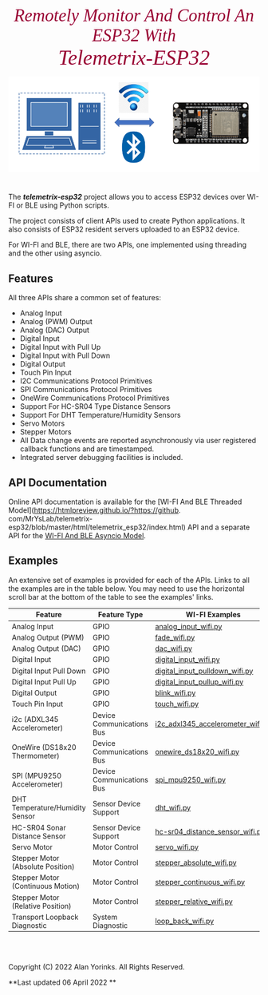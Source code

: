 
<div style="text-align:center;color:#990033; font-family:times, serif;font-size:2.5em">
<i>Remotely Monitor And Control An ESP32 With</i></div>

<div style="text-align:center;color:#990033; font-family:times, serif;font-size:3.0em"><i>Telemetrix-ESP32</i></div>

![](./images/cover.png)
<br>
# 

The **_telemetrix-esp32_** project allows you to 
access ESP32 devices over WI-FI or BLE using Python scripts.

The project consists of client APIs used to create Python applications. It also 
consists of ESP32 resident servers uploaded to an 
ESP32 
device.

For WI-FI and BLE, there are two APIs, one implemented using threading and the other 
using asyncio.

## Features
All three APIs share a common set of features:

* Analog Input
* Analog (PWM) Output
* Analog (DAC) Output
* Digital Input
* Digital Input with Pull Up
* Digital Input with Pull Down
* Digital Output
* Touch Pin Input
* I2C Communications Protocol Primitives
* SPI Communications Protocol Primitives
* OneWire Communications Protocol Primitives
* Support For HC-SR04 Type Distance Sensors
* Support For DHT Temperature/Humidity Sensors
* Servo Motors
* Stepper Motors
* All Data change events are reported asynchronously via user registered callback 
  functions and are timestamped. 
* Integrated server debugging facilities is included. 

## API Documentation
Online API documentation is available for the
[WI-FI And BLE Threaded Model](https://htmlpreview.github.io/?https://github.
com/MrYsLab/telemetrix-esp32/blob/master/html/telemetrix_esp32/index.html)
API and a separate API for the [WI-FI And BLE Asyncio Model](https://htmlpreview.github.io?https://github.com/MrYsLab/telemetrix-esp32/blob/master/html/telemetrix_aio_esp32/index.html).

## Examples
An extensive set of examples is provided for each of the APIs. Links to all the 
examples are in the table below. You may need to use the horizontal scroll bar at the 
bottom of the table to see the examples' links.

| Feature                           | Feature Type              | WI-FI Examples                                                                                                                               | WI-FI Asyncio Examples                                                                                                                                   | BLE Examples                                                                                                                                  | BLE Asyncio Examples                                                                                                                                  |
|-----------------------------------|---------------------------|----------------------------------------------------------------------------------------------------------------------------------------------|----------------------------------------------------------------------------------------------------------------------------------------------------------|-----------------------------------------------------------------------------------------------------------------------------------------------|-------------------------------------------------------------------------------------------------------------------------------------------------------|
| Analog Input                      | GPIO                      | [analog_input_wifi.py](https://github.com/MrYsLab/telemetrix-esp32/blob/master/examples/wifi/analog_input_wifi.py)                           | [analog_input_wifi_aio.py](https://github.com/MrYsLab/telemetrix-esp32/blob/master/examples/wifi-aio/analog_input_wifi_aio.py)                           | [analog_input_ble.py](https://github.com/MrYsLab/telemetrix-esp32/blob/master/examples/ble/analog_input_ble.py)                               | [analog_input_ble_aio.py](https://github.com/MrYsLab/telemetrix-esp32/blob/master/examples/ble-aio/analog_input_ble_aio.py)                           |
| Analog Output (PWM)               | GPIO                      | [fade_wifi.py](https://github.com/MrYsLab/telemetrix-esp32/blob/master/examples/wifi/fade_wifi.py)                                           | [fade_wifi_aio.py](https://github.com/MrYsLab/telemetrix-esp32/blob/master/examples/wifi-aio/fade_wifi_aio.py)                                           | [fade_ble.py](https://github.com/MrYsLab/telemetrix-esp32/blob/master/examples/ble-aio/fade_ble.py)                                           | [fade_ble_aio.py](https://github.com/MrYsLab/telemetrix-esp32/blob/master/examples/ble-aio/fade_ble_aio.py)                                           |
| Analog Output (DAC)               | GPIO                      | [dac_wifi.py](https://github.com/MrYsLab/telemetrix-esp32/blob/master/examples/wifi/dac_wifi.py)                                             | [dac_wifi_aio.py](https://github.com/MrYsLab/telemetrix-esp32/blob/master/examples/wifi-aio/dac_wifi_aio.py)                                             | [dac_ble.py](https://github.com/MrYsLab/telemetrix-esp32/blob/master/examples/ble-aio/dac_ble.py)                                             | [dac_ble_aio.py](https://github.com/MrYsLab/telemetrix-esp32/blob/master/examples/ble-aio/dac_ble_aio.py)                                             |
| Digital Input                     | GPIO                      | [digital_input_wifi.py](https://github.com/MrYsLab/telemetrix-esp32/blob/master/examples/wifi/digital_input_wifi.py)                         | [digital_input_wifi_aio.py](https://github.com/MrYsLab/telemetrix-esp32/blob/master/examples/wifi-aio/digital_input_wifi_aio.py)                         | [digital_input_ble.py](https://github.com/MrYsLab/telemetrix-esp32/blob/master/examples/ble-aio/digital_input_ble.py)                         | [digital_input_ble_aio.py](https://github.com/MrYsLab/telemetrix-esp32/blob/master/examples/ble-aio/digital_input_ble_aio.py)                         |
| Digital Input Pull Down           | GPIO                      | [digital_input_pulldown_wifi.py](https://github.com/MrYsLab/telemetrix-esp32/blob/master/examples/wifi/digital_input_pulldown_wifi.py)       | [digital_input_pulldown_wifi_aio.py](https://github.com/MrYsLab/telemetrix-esp32/blob/master/examples/wifi-aio/digital_input_pulldown_wifi_aio.py)       | [digital_input_pulldown_ble.py](https://github.com/MrYsLab/telemetrix-esp32/blob/master/examples/ble-aio/digital_input_pulldown_ble.py)       | [digital_input_pulldown_ble_aio.py](https://github.com/MrYsLab/telemetrix-esp32/blob/master/examples/ble-aio/digital_input_pulldown_ble_aio.py)       |
| Digital Input Pull Up             | GPIO                      | [digital_input_pullup_wifi.py](https://github.com/MrYsLab/telemetrix-esp32/blob/master/examples/wifi/digital_input_pullup_wifi.py)           | [digital_input_pullup_wifi_aio.py](https://github.com/MrYsLab/telemetrix-esp32/blob/master/examples/wifi-aio/digital_input_pullup_wifi_aio.py)           | [digital_input_pullup_ble.py](https://github.com/MrYsLab/telemetrix-esp32/blob/master/examples/ble-aio/digital_input_pullup_ble.py)           | [digital_input_pullup_ble_aio.py](https://github.com/MrYsLab/telemetrix-esp32/blob/master/examples/ble-aio/digital_input_pullup_ble_aio.py)           |
| Digital Output                    | GPIO                      | [blink_wifi.py](https://github.com/MrYsLab/telemetrix-esp32/blob/master/examples/wifi/blink_wifi.py)                                         | [blink_wifi_aio.py](https://github.com/MrYsLab/telemetrix-esp32/blob/master/examples/wifi-aio/blink_wifi_aio.py)                                         | [blink_ble.py](https://github.com/MrYsLab/telemetrix-esp32/blob/master/examples/ble-aio/blink_ble.py)                                         | [blink_ble_aio.py](https://github.com/MrYsLab/telemetrix-esp32/blob/master/examples/ble-aio/blink_ble_aio.py)                                         |
| Touch Pin Input                   | GPIO                      | [touch_wifi.py](https://github.com/MrYsLab/telemetrix-esp32/blob/master/examples/wifi/touch_input_wifi.py)                                   | [touch_wifi_aio.py](https://github.com/MrYsLab/telemetrix-esp32/blob/master/examples/wifi-aio/touch_input_wifi_aio.py)                                   | [touch_ble.py](https://github.com/MrYsLab/telemetrix-esp32/blob/master/examples/ble-aio/touch_input_ble.py)                                   | [touch_ble_aio.py](https://github.com/MrYsLab/telemetrix-esp32/blob/master/examples/ble-aio/touch_input_ble_aio.py)                                   |
| i2c (ADXL345 Accelerometer)       | Device Communications Bus | [i2c_adxl345_accelerometer_wifi.py](https://github.com/MrYsLab/telemetrix-esp32/blob/master/examples/wifi/i2c_adxl345_accelerometer_wifi.py) | [i2c_adxl345_accelerometer_wifi_aio.py](https://github.com/MrYsLab/telemetrix-esp32/blob/master/examples/wifi-aio/i2c_adxl345_accelerometer_wifi_aio.py) | [i2c_adxl345_accelerometer_ble.py](https://github.com/MrYsLab/telemetrix-esp32/blob/master/examples/ble-aio/i2c_adxl345_accelerometer_ble.py) | [i2c_adxl345_accelerometer_ble_aio.py](https://github.com/MrYsLab/telemetrix-esp32/blob/master/examples/ble-aio/i2c_adxl345_accelerometer_ble_aio.py) |
| OneWire (DS18x20 Thermometer)     | Device Communications Bus | [onewire_ds18x20_wifi.py](https://github.com/MrYsLab/telemetrix-esp32/blob/master/examples/wifi/onewire_ds18x20_wifi.py)                     | [onewire_ds18x20_wifi_aio.py](https://github.com/MrYsLab/telemetrix-esp32/blob/master/examples/wifi-aio/onewire_ds18x20_wifi_aio.py)                     | [onewire_ds18x20_ble.py](https://github.com/MrYsLab/telemetrix-esp32/blob/master/examples/ble-aio/onewire_ds18x20_ble.py)                     | [onewire_ds18x20_ble_aio.py](https://github.com/MrYsLab/telemetrix-esp32/blob/master/examples/ble-aio/onewire_ds18x20_ble_aio.py)                     |
| SPI (MPU9250 Accelerometer)       | Device Communications Bus | [spi_mpu9250_wifi.py](https://github.com/MrYsLab/telemetrix-esp32/blob/master/examples/wifi/spi_mpu9250_wifi.py)                             | [spi_mpu9250_wifi_aio.py](https://github.com/MrYsLab/telemetrix-esp32/blob/master/examples/wifi-aio/spi_mpu9250_wifi_aio.py)                             | [spi_mpu9250_ble.py](https://github.com/MrYsLab/telemetrix-esp32/blob/master/examples/ble-aio/spi_mpu9250_ble.py)                             | [spi_mpu9250_ble_aio.py](https://github.com/MrYsLab/telemetrix-esp32/blob/master/examples/ble-aio/spi_mpu9250_ble_aio.py)                             |
| DHT Temperature/Humidity Sensor   | Sensor Device Support     | [dht_wifi.py](https://github.com/MrYsLab/telemetrix-esp32/blob/master/examples/wifi/dht_wifi.py)                                             | [dht_wifi_aio.py](https://github.com/MrYsLab/telemetrix-esp32/blob/master/examples/wifi-aio/dht_wifi_aio.py)                                             | [dht_ble.py](https://github.com/MrYsLab/telemetrix-esp32/blob/master/examples/ble-aio/dht_ble.py)                                             | [dht_ble_aio.py](https://github.com/MrYsLab/telemetrix-esp32/blob/master/examples/ble-aio/dht_ble_aio.py)                                             |
| HC-SR04 Sonar Distance Sensor     | Sensor Device Support     | [hc-sr04_distance_sensor_wifi.py](https://github.com/MrYsLab/telemetrix-esp32/blob/master/examples/wifi/hc-sr04_distance_sensor_wifi.py)     | [hc-sr04_distance_sensor_wifi_aio.py](https://github.com/MrYsLab/telemetrix-esp32/blob/master/examples/wifi-aio/hc-sr04_distance_sensor_wifi_aio.py)     | [hc-sr04_distance_sensor_ble.py](https://github.com/MrYsLab/telemetrix-esp32/blob/master/examples/ble-aio/hc-sr04_distance_sensor_ble.py)     | [hc-sr04_distance_sensor_ble_aio.py](https://github.com/MrYsLab/telemetrix-esp32/blob/master/examples/ble-aio/hc-sr04_distance_sensor_ble_aio.py)     |
| Servo Motor                       | Motor Control             | [servo_wifi.py](https://github.com/MrYsLab/telemetrix-esp32/blob/master/examples/wifi/servo_wifi.py)                                         | [servo_wifi_aio.py](https://github.com/MrYsLab/telemetrix-esp32/blob/master/examples/wifi-aio/servo_wifi_aio.py)                                         | [servo_ble.py](https://github.com/MrYsLab/telemetrix-esp32/blob/master/examples/ble-aio/servo_ble.py)                                         | [servo_ble_aio.py](https://github.com/MrYsLab/telemetrix-esp32/blob/master/examples/ble-aio/servo_ble_aio.py)                                         |
| Stepper Motor (Absolute Position) | Motor Control             | [stepper_absolute_wifi.py](https://github.com/MrYsLab/telemetrix-esp32/blob/master/examples/wifi/stepper_absolute_wifi.py)                   | [stepper_absolute_wifi_aio.py](https://github.com/MrYsLab/telemetrix-esp32/blob/master/examples/wifi-aio/stepper_absolute_wifi_aio.py)                   | [stepper_absolute_ble.py](https://github.com/MrYsLab/telemetrix-esp32/blob/master/examples/ble-aio/stepper_absolute_ble.py)                   | [stepper_absolute_ble_aio.py](https://github.com/MrYsLab/telemetrix-esp32/blob/master/examples/ble-aio/stepper_absolute_ble_aio.py)                   |
| Stepper Motor (Continuous Motion) | Motor Control             | [stepper_continuous_wifi.py](https://github.com/MrYsLab/telemetrix-esp32/blob/master/examples/wifi/stepper_continuous_wifi.py)               | [stepper_continuous_wifi_aio.py](https://github.com/MrYsLab/telemetrix-esp32/blob/master/examples/wifi-aio/stepper_continuous_wifi_aio.py)               | [stepper_continuous_ble.py](https://github.com/MrYsLab/telemetrix-esp32/blob/master/examples/ble-aio/stepper_continuous_ble.py)               | [stepper_continuous_ble_aio.py](https://github.com/MrYsLab/telemetrix-esp32/blob/master/examples/ble-aio/stepper_continuous_ble_aio.py)               |
| Stepper Motor (Relative Position) | Motor Control             | [stepper_relative_wifi.py](https://github.com/MrYsLab/telemetrix-esp32/blob/master/examples/wifi/stepper_relative_wifi.py)                   | [stepper_relative_wifi_aio.py](https://github.com/MrYsLab/telemetrix-esp32/blob/master/examples/wifi-aio/stepper_relative_wifi_aio.py)                   | [stepper_relative_ble.py](https://github.com/MrYsLab/telemetrix-esp32/blob/master/examples/ble-aio/stepper_relative_ble.py)                   | [stepper_relative_ble_aio.py](https://github.com/MrYsLab/telemetrix-esp32/blob/master/examples/ble-aio/stepper_relative_ble_aio.py)                   |
| Transport Loopback Diagnostic     | System Diagnostic         | [loop_back_wifi.py](https://github.com/MrYsLab/telemetrix-esp32/blob/master/examples/wifi/loop_back_wifi.py)                                 | [loop_back_wifi_aio.py](https://github.com/MrYsLab/telemetrix-esp32/blob/master/examples/wifi-aio/loop_back_wifi_aio.py)                                 | [loop_back_ble.py](https://github.com/MrYsLab/telemetrix-esp32/blob/master/examples/ble-aio/loop_back_ble.py)                                 | [loop_back_ble_aio.py](https://github.com/MrYsLab/telemetrix-esp32/blob/master/examples/ble-aio/loop_back_ble_aio.py)                                 |





<br>
<br>

Copyright (C) 2022 Alan Yorinks. All Rights Reserved.

**Last updated 06 April 2022 **

